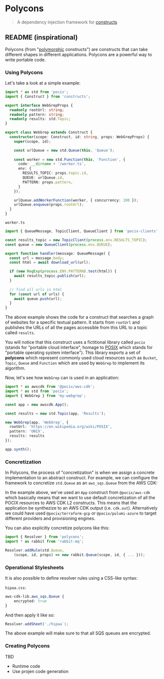 # Polycons

> A dependency injection framework for [constructs]

## README (inspirational)

Polycons (from "[polymorphic] constructs") are constructs that can take
different shapes in different applications. Polycons are a powerful way to write
portable code.

### Using Polycons

Let's take a look at a simple example:

```ts
import * as std from 'pocix';
import { Construct } from 'constructs';

export interface WebGrepProps {
  readonly rootUrl: string;
  readonly pattern: string;
  readonly results: std.Topic;
}

export class WebGrep extends Construct {
  constructor(scope: Construct, id: string, props: WebGrepProps) {
    super(scope, id);

    const urlQueue = new std.Queue(this, 'Queue');
    
    const worker = new std.Function(this, 'Function', {
      code: __dirname + '/worker.ts',
      env: {
        RESULTS_TOPIC: props.topic.id,
        QUEUE: urlQueue.id,
        PATTERN: props.pattern,
      }
    });

    urlQueue.addWorkerFunction(worker, { concurrency: 100 });
    urlQueue.enqueue(props.rootUrl);
  }
}
```

`worker.ts`

```ts
import { QueueMessage, TopicClient, QueueClient } from 'pocix-clients';

const results_topic = new TopicClient(process.env.RESULTS_TOPIC);
const queue = new QueueClient(process.env.QUEUE);

export function handler(message: QueueMessage) {
  const url = message.body;
  const html = await download_url(url);

  if (new RegExp(process.ENV.PATTERN).test(html)) {
    await results_topic.publish(url);    
  }
  
  // find all urls in html
  for (const url of urls) {
    await queue.push(url);
  }
}
```

The above example shows the code for a construct that searches a graph of
websites for a specific textual pattern. It starts from `rootUrl` and publishes
the URLs of all the pages accessible from this URL to a topic called `results`.

You will notice that this construct uses a fictitional library called `pocix`
(stands for "portable cloud interface", homage to [POSIX] which stands for
"portable operating system interface"). This library exports a set of
**polycons** which represent commonly used cloud resources such as `Bucket`,
`Topic`, `Queue` and `Function` which are used by `WebGrep` to implement its
algorithm.

Now, let's see how `WebGrep` can is used in an application:

```ts
import * as awscdk from '@pocix/aws-cdk';
import * as std from 'pocix';
import { WebGrep } from 'my-webgrep';

const app = new awscdk.App();

const results = new std.Topic(app, 'Results');

new WebGrep(app, 'WebGrep', {
  rootUrl: 'https://en.wikipedia.org/wiki/POSIX',
  pattern: 'UNIX',
  results: results
});

app.synth();
```

### Concretization

In Polycons, the process of "concretization" is when we assign a concrete
implementation to an abstract construct. For example, we can configure
the framework to concretize `std.Queue` as an `aws_sqs.Queue` from the AWS CDK:

In the example above, we've used an `App` construct from `@pocix/aws-cdk` which
basically means that we want to use default concretization of all the POCIX
resources to AWS CDK L2 constructs. This means that the application be
synthezize to an AWS CDK output (i.e. `cdk.out`). Alternatively we could have
used `@pocix/terraform-gcp` or `@pocix/pulumi-azure` to target different
providers and provisioning engines.

You can also explicitly concretize polycons like this:

```ts
import { Resolver } from 'polycons';
import * as rabbit from 'rabbit-mq';

Resolver.addRule(std.Queue, 
    (scope, id, props) => new rabbit.Queue(scope, id, { ... }));
```

### Operational Stylesheets

It is also possible to define resolver rules using a CSS-like syntax:

`hipaa.css`:

```css
aws-cdk-lib.aws_sqs.Queue {
    encrypted: true
}
```

And then apply it like so:

```ts
Resolver.addSheet('./hipaa`);
```

The above example will make sure to that all SQS queues are encrypted.

### Creating Polycons

TBD

* Runtime code
* Use projen code generation


[constructs]: https://github.com/aws/constructs
[polymorphic]: https://en.wikipedia.org/wiki/Polymorphism_(computer_science)
[POSIX]: https://en.wikipedia.org/wiki/POSIX
